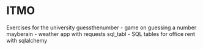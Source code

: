 # ITMO
Exercises for the university
guessthenumber - game on guessing a number
mayberain - weather app with requests
sql_tabl - SQL tables for office rent with sqlalchemy
